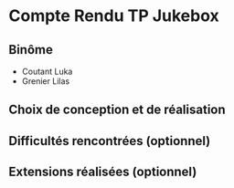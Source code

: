 # Compte Rendu TP Jukebox

## Binôme
- Coutant Luka
- Grenier Lilas

## Choix de conception et de réalisation

## Difficultés rencontrées (optionnel)

## Extensions réalisées (optionnel)